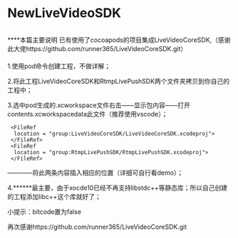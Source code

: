 # NewLiveVideoSDK
######
****本篇主要说明 已有使用了cocoapods的项目集成LiveVideoCoreSDK,（感谢此大佬https://github.com/runner365/LiveVideoCoreSDK.git）

####
1.使用pod命令创建工程，不做详解；

2.将此工程LiveVideoCoreSDK和RtmpLivePushSDK两个文件夹拷贝到你自己的工程中；

3.选中pod生成的.xcworkspace文件右击——显示包内容——打开contents.xcworkspacedata此文件（推荐使用vscode）；

     <FileRef
      location = "group:LiveVideoCoreSDK/LiveVideoCoreSDK.xcodeproj">
     </FileRef>
     <FileRef
      location = "group:RtmpLivePushSDK/RtmpLivePushSDK.xcodeproj">
     </FileRef>
   
   ————将此两条内容插入相应的位置（详细可自行看demo）；
   
 4.******最主要，由于xocde10已经不再支持libstdc++等静态库；所以自己创建的工程添加libc++这个库就好了；
 
 
 小提示：bitcode置为false
 
再次感谢https://github.com/runner365/LiveVideoCoreSDK.git
